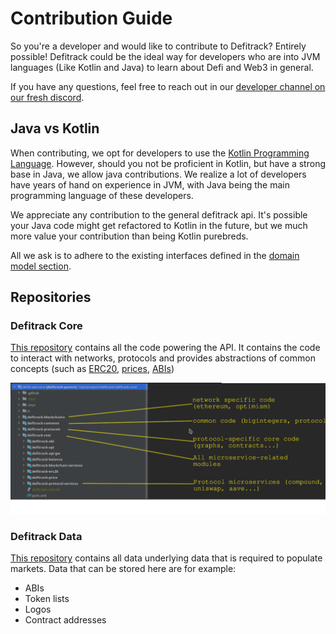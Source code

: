 # Contribution Guide

So you're a developer and would like to contribute to Defitrack? Entirely possible! Defitrack could be the ideal way for developers who are into JVM languages (Like Kotlin and Java) to learn about Defi and Web3 in general.

If you have any questions, feel free to reach out in our [developer channel on our fresh discord](https://discord.gg/stA5cN69sZ).&#x20;

## Java vs Kotlin

When contributing, we opt for developers to use the [Kotlin Programming Language](https://kotlinlang.org/). However, should you not be proficient in Kotlin, but have a strong base in Java, we allow java contributions. We realize a lot of developers have years of hand on experience in JVM, with Java being the main programming language of these developers.&#x20;

We appreciate any contribution to the general defitrack api. It's possible your Java code might get refactored to Kotlin in the future, but we much more value your contribution than being Kotlin purebreds.&#x20;

All we ask is to adhere to the existing interfaces defined in the [domain model section](../domain-model/).



## **Repositories**

### **Defitrack Core**

[This repository](https://github.com/defitrack/defitrack-core) contains all the code powering the API. It contains the code to interact with networks, protocols and provides abstractions of common concepts (such as [ERC20](https://github.com/defitrack/defitrack-core/tree/main/defitrack-rest/defitrack-erc20), [prices](https://github.com/defitrack/defitrack-core/tree/main/defitrack-rest/defitrack-price), [ABIs](https://github.com/defitrack/defitrack-core/tree/main/defitrack-rest/defitrack-abi))

![](../../.gitbook/assets/code-layout.png)

### **Defitrack Data**

[This repository](https://github.com/defitrack/data) contains all data underlying data that is required to populate markets. Data that can be stored here are for example:

* ABIs
* Token lists
* Logos
* Contract addresses
